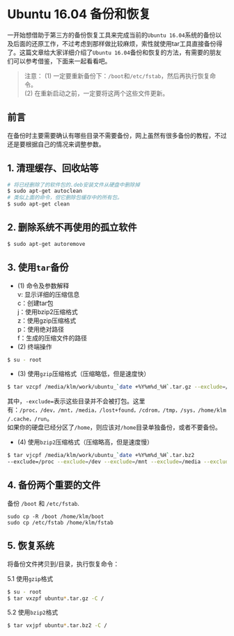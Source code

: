 # Ubuntu 16.04 备份和恢复   

一开始想借助于第三方的备份恢复工具来完成当前的`Ubuntu 16.04`系统的备份以及后面的还原工作，不过考虑到那样做比较麻烦，索性就使用tar工具直接备份得了。这篇文章给大家详细介绍了`Ubuntu 16.04`备份和恢复的方法，有需要的朋友们可以参考借鉴，下面来一起看看吧。    

> 注意：
(1) 一定要重新备份下：`/boot`和`/etc/fstab`，然后再执行恢复命令。   
(2) 在重新启动之前，一定要将这两个这些文件更新。

## 前言
 在备份时主要需要确认有哪些目录不需要备份，网上虽然有很多备份的教程，不过还是要根据自己的情况来调整参数。   

## 1. 清理缓存、回收站等   
```bash  
# 将已经删除了的软件包的.deb安装文件从硬盘中删除掉
$ sudo apt-get autoclean   
# 类似上面的命令，但它删除包缓存中的所有包。   
$ sudo apt-get clean
```
## 2. 删除系统不再使用的孤立软件     
```bash
$ sudo apt-get autoremove
```
## 3. 使用`tar`备份
- (1) 命令及参数解释    
 v: 显示详细的压缩信息   
 c：创建tar包   
 j：使用bzip2压缩格式    
 z：使用gzip压缩格式    
 p：使用绝对路径    
 f：生成的压缩文件的路径    
- (2) 终端操作    
```bash
$ su - root
```
- (3) 使用`gzip`压缩格式（压缩略低，但是速度快）    
```bash
$ tar vzcpf /media/klm/work/ubuntu_`date +%Y%m%d_%H`.tar.gz --exclude=/proc --exclude=/dev --exclude=/mnt --exclude=/media --exclude=/boot --exclude=/lost+found --exclude=/cdrom --exclude=/tmp --exclude=/sys --exclude=/home/klm/.cache --exclude=/etc/fstab --exclude=/home/klm/work --exclude=/run  / > /media/klm/work/ubuntu_`date +%Y%m%d_%H`.log 2> /media/klm/work/ubuntu_`date +%Y%m%d_%H`.error
```
其中，`-exclude=`表示这些目录并不会被打包。这里有：`/proc，/dev，/mnt，/media，/lost+found，/cdrom，/tmp，/sys，/home/klm/.cache，/run`。    
如果你的硬盘已经分区了`/home`，则应该对`/home`目录单独备份，或者不要备份。    
- (4) 使用`bzip2`压缩格式（压缩略高，但是速度慢）   
```bash
$ tar vjcpf /media/klm/work/ubuntu_`date +%Y%m%d_%H`.tar.bz2
--exclude=/proc --exclude=/dev --exclude=/mnt --exclude=/media --exclude=/boot --exclude=/lost+found --exclude=/cdrom --exclude=/tmp --exclude=/sys --exclude=/home/klm/.cache --exclude=/etc/fstab --exclude=/home/klm/Downloads --exclude=/run  / > /media/klm/work/ubuntu_`date +%Y%m%d_%H`.log 2> /media/klm/work/ubuntu_`date +%Y%m%d_%H`.error
```

## 4. 备份两个重要的文件    

备份 `/boot` 和 `/etc/fstab`.        

```
sudo cp -R /boot /home/klm/boot
sudo cp /etc/fstab /home/klm/fstab
```

## 5. 恢复系统    

将备份文件拷贝到/目录，执行恢复命令：   

5.1 使用`gzip`格式   
```bash
$ su - root
$ tar vxzpf ubuntu*.tar.gz -C /
```
5.2 使用`bzip2`格式   
```bash
$ tar vxjpf ubuntu*.tar.bz2 -C /
```

